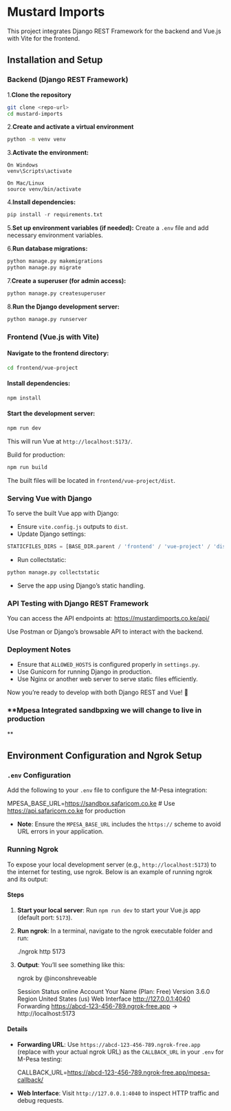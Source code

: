 # **Mustard Imports**

This project integrates Django REST Framework for the backend and Vue.js with Vite for the frontend.

## **Installation and Setup**

### **Backend (Django REST Framework)**

1.**Clone the repository**

```bash
git clone <repo-url>
cd mustard-imports
```

2.**Create and activate a virtual environment**

```bash
python -m venv venv
```

3.**Activate the environment:**

```text
On Windows
venv\Scripts\activate

On Mac/Linux
source venv/bin/activate
```

4.**Install dependencies:**

```python
pip install -r requirements.txt
```

5.**Set up environment variables (if needed):**
Create a `.env` file and add necessary environment variables.

6.**Run database migrations:**

```python
python manage.py makemigrations
python manage.py migrate
```

7.**Create a superuser (for admin access):**

```python
python manage.py createsuperuser
```

8.**Run the Django development server:**

```python
python manage.py runserver
```

### **Frontend (Vue.js with Vite)**

#### Navigate to the frontend directory:

```bash
cd frontend/vue-project
```

#### Install dependencies:

```bash
npm install
```

#### Start the development server:

```bash
npm run dev
```

This will run Vue at `http://localhost:5173/`.

Build for production:

```bash
npm run build
```

The built files will be located in `frontend/vue-project/dist`.

### **Serving Vue with Django**

To serve the built Vue app with Django:

- Ensure `vite.config.js` outputs to `dist`.
- Update Django settings:

```python
STATICFILES_DIRS = [BASE_DIR.parent / 'frontend' / 'vue-project' / 'dist']
```

- Run collectstatic:

```python
python manage.py collectstatic
```

- Serve the app using Django’s static handling.

### **API Testing with Django REST Framework**

You can access the API endpoints at:
<https://mustardimports.co.ke/api/>

Use Postman or Django’s browsable API to interact with the backend.

### **Deployment Notes**

- Ensure that `ALLOWED_HOSTS` is configured properly in `settings.py`.
- Use Gunicorn for running Django in production.
- Use Nginx or another web server to serve static files efficiently.

Now you’re ready to develop with both Django REST and Vue! 🚀


### **Mpesa Integrated sandbpxing we will change to live in production
**


## Environment Configuration and Ngrok Setup

### `.env` Configuration
Add the following to your `.env` file to configure the M-Pesa integration:

MPESA_BASE_URL=https://sandbox.safaricom.co.ke  # Use https://api.safaricom.co.ke for production

- **Note**: Ensure the `MPESA_BASE_URL` includes the `https://` scheme to avoid URL errors in your application.

### Running Ngrok
To expose your local development server (e.g., `http://localhost:5173`) to the internet for testing, use ngrok. Below is an example of running ngrok and its output:

#### Steps
1. **Start your local server**: Run `npm run dev` to start your Vue.js app (default port: `5173`).
2. **Run ngrok**: In a terminal, navigate to the ngrok executable folder and run:

   ./ngrok http 5173

3. **Output**: You’ll see something like this:

   ngrok by @inconshreveable

   Session Status   online
   Account          Your Name (Plan: Free)
   Version          3.6.0
   Region           United States (us)
   Web Interface    http://127.0.0.1:4040
   Forwarding       https://abcd-123-456-789.ngrok-free.app -> http://localhost:5173

#### Details
- **Forwarding URL**: Use `https://abcd-123-456-789.ngrok-free.app` (replace with your actual ngrok URL) as the `CALLBACK_URL` in your `.env` for M-Pesa testing:

  CALLBACK_URL=https://abcd-123-456-789.ngrok-free.app/mpesa-callback/

- **Web Interface**: Visit `http://127.0.0.1:4040` to inspect HTTP traffic and debug requests.

